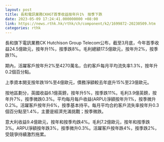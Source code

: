 ```yaml
---
layout: post
title: 長和電訊業務CKHGT首季收益按年升1%　按季下跌
date: 2023-05-09 17:24:41.000000000 +08:00
link: https://news.rthk.hk/rthk/ch/component/k2/1699872-20230509.htm
categories: rthk
---
```


長和旗下電訊業務CK Hutchison Group Telecom公布，截至3月底，今年首季收益24.5億歐元，按年升1%，按季跌8%。毛利總額17.5億歐元，按年升2%，按季跌1%。

期內，活躍客戶按年升2%至4270萬名，合約客戶每月平均流失率1.3%，按年升0.2個百分點。

上季資本開支按年跌19%至4億歐元，債務淨額較去年底升15%至23億歐元。

按地區劃分，英國收益6.1億英鎊，按年升5%，按季跌11%。毛利3.9億英鎊，按年升7%，按季微跌0.3%。平均每月每戶收益(ARPU)淨額按年升1%，按季微升0.2%。活躍客戶按年升6%，按季基本持平。每月平均合約客戶流失率按年升0.3個百分點至1.4%，主要是經濟充滿挑戰；按季微跌。

意大利收益9.4億歐元，按年和按季均跌4%。毛利7.2億歐元，按年和按季跌3%。ARPU淨額按年跌3%，按季微升0.3%。活躍客戶按年跌4%，按季跌2%，受競爭持續激烈拖累。
